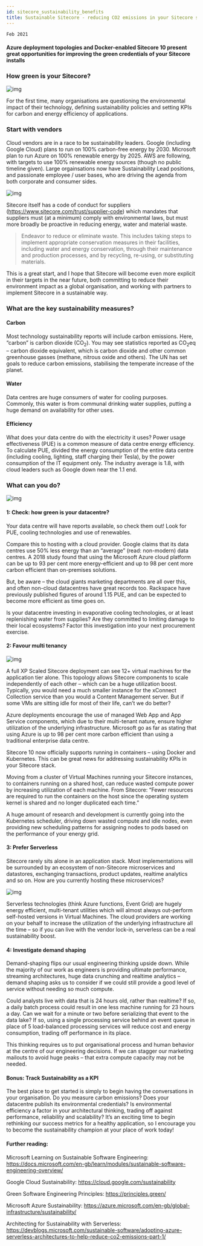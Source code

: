 ```yaml
---
id: sitecore_sustainability_benefits
title: Sustainable Sitecore - reducing CO2 emissions in your Sitecore stack 
---
```


`Feb 2021`

#### Azure deployment topologies and Docker-enabled Sitecore 10 present great opportunities for improving the green credentials of your Sitecore installs

### How green is your Sitecore? 

![img](../static/img/2021/2021_Sitecore_Green.png)


For the first time, many organisations are questioning the environmental impact of their technology, defining sustainability policies and setting KPIs for carbon and energy efficiency of applications.   

### Start with vendors

Cloud vendors are in a race to be sustainability leaders. Google (including Google Cloud) plans to run on 100% carbon-free energy by 2030. Microsoft plan to run Azure on 100% renewable energy by 2025. AWS are following, with targets to use 100% renewable energy sources (though no public timeline given). Large orgainsations now have Sustainability Lead positions, and passionate employee / user bases, who are driving the agenda from both corporate and consumer sides.

![img](../static/img/2021/2021_Sitecore_Sustainability_Clouds.png)

Sitecore itself has a code of conduct for suppliers (https://www.sitecore.com/trust/supplier-code) which mandates that suppliers must (at a minimum) comply with environmental laws, but must more broadly be proactive in reducing energy, water and material waste. 

> Endeavor to reduce or eliminate waste. This includes taking steps to implement appropriate conservation measures in their facilities, including water and energy conservation, through their maintenance and production processes, and by recycling, re-using, or substituting materials.

This is a great start, and I hope that Sitecore will become even more explicit in their targets in the near future, both committing to reduce their environment impact as a global organisation, and working with partners to implement Sitecore in a sustainable way. 

### What are the key sustainability measures?

#### Carbon

Most technology sustainability reports will include carbon emissions. Here, “carbon” is carbon dioxide (CO<sub>2</sub>). You may see statistics reported as CO<sub>2</sub>eq – carbon dioxide equivalent, which is carbon dioxide and other common greenhouse gasses (methane, nitrous oxide and others). The UN has set goals to reduce carbon emissions, stabilising the temperate increase of the planet. 

#### Water

Data centres are huge consumers of water for cooling purposes. Commonly, this water is from communal drinking water supplies, putting a huge demand on availability for other uses. 

#### Efficiency

What does your data centre do with the electricity it uses? Power usage effectiveness (PUE) is a common measure of data centre energy efficiency. To calculate PUE, divided the energy consumption of the entire data centre (including cooling, lighting, staff charging their Tesla), by the power consumption of the IT equipment only. The industry average is 1.8, with cloud leaders such as Google down near the 1.1 end. 


### What can you do?

![img](../static/img/2021/2021_Sitecore_Sustainability_Maturity.png)

#### 1: Check: how green is your datacentre? 

Your data centre will have reports available, so check them out! Look for PUE, cooling technologies and use of renewables. 

Compare this to hosting with a cloud provider. Google claims that its data centres use 50% less energy than an “average” (read: non-modern) data centres. A 2018 study found that using the Microsoft Azure cloud platform can be up to 93 per cent more energy-efficient and up to 98 per cent more carbon efficient than on-premises solutions.

But, be aware – the cloud giants marketing departments are all over this, and often non-cloud datacentres have great records too. Rackspace have previously published figures of around 1.15 PUE, and can be expected to become more efficient as time goes on.

Is your datacentre investing in evaporative cooling technologies, or at least replenishing water from supplies? Are they committed to limiting damage to their local ecosystems? Factor this investigation into your next procurement exercise. 


#### 2: Favour multi tenancy

![img](../static/img/2021/2021_Sitecore_Sustainability_Gains.png)

A full XP Scaled Sitecore deployment can see 12+ virtual machines for the application tier alone. This topology allows Sitecore components to scale independently of each other – which can be a huge utilization boost. Typically, you would need a much smaller instance for the xConnect Collection service than you would a Content Management server. But if some VMs are sitting idle for most of their life, can’t we do better?

Azure deployments encourage the use of managed Web App and App Service components, which due to their multi-tenant nature, ensure higher utilization of the underlying infrastructure. Microsoft go as far as stating that using Azure is up to 98 per cent more carbon efficient than using a traditional enterprise data centre.

Sitecore 10 now officially supports running in containers – using Docker and Kubernetes. This can be great news for addressing sustainability KPIs in your Sitecore stack. 

Moving from a cluster of Virtual Machines running your Sitecore instances, to containers running on a shared host, can reduce wasted compute power by increasing utilization of each machine. From Sitecore: “Fewer resources are required to run the containers on the host since the operating system kernel is shared and no longer duplicated each time.”

A huge amount of research and development is currently going into the Kubernetes scheduler, driving down wasted compute and idle nodes, even providing new scheduling patterns for assigning nodes to pods based on the performance of your energy grid. 

#### 3: Prefer Serverless

Sitecore rarely sits alone in an application stack. Most implementations will be surrounded by an ecosystem of non-Sitecore microservices and datastores, exchanging transactions, product updates, realtime analytics and so on. How are you currently hosting these microservices?

![img](../static/img/2021/2021_Sitecore_Sustainability_Azure_Benefits.png)

Serverless technologies (think Azure functions, Event Grid) are hugely energy efficient, multi-tenant utilities which will almost always out-perform self-hosted versions in Virtual Machines. The cloud providers are working on your behalf to increase the utilization of the underlying infrastructure all the time – so if you can live with the vendor lock-in, serverless can be a real sustainability boost. 

#### 4: Investigate demand shaping

Demand-shaping flips our usual engineering thinking upside down. While the majority of our work as engineers is providing ultimate performance, streaming architectures, huge data crunching and realtime analytics – demand shaping asks us to consider if we could still provide a good level of service without needing so much compute. 

Could analysts live with data that is 24 hours old, rather than realtime? If so, a daily batch process could result in one less machine running for 23 hours a day. Can we wait for a minute or two before serializing that event to the data lake? If so, using a single processing service behind an event queue in place of 5 load-balanced processing services will reduce cost and energy consumption, trading off performance in its place. 

This thinking requires us to put organisational process and human behavior at the centre of our engineering decisions. If we can stagger our marketing mailouts to avoid huge peaks – that extra compute capacity may not be needed. 

#### Bonus: Track Sustainability as a KPI

The best place to get started is simply to begin having the conversations in your organisation. Do you measure carbon emissions? Does your datacentre publish its environmental credentials? Is environmental efficiency a factor in your architectural thinking, trading off against performance, reliability and scalability? It’s an exciting time to begin rethinking our success metrics for a healthy application, so I encourage you to become the sustainability champion at your place of work today!

#### Further reading: 

Microsoft Learning on Sustainable Software Engineering: 
https://docs.microsoft.com/en-gb/learn/modules/sustainable-software-engineering-overview/

Google Cloud Sustainability: https://cloud.google.com/sustainability

Green Software Engineering Principles: https://principles.green/

Microsoft Azure Sustainability: https://azure.microsoft.com/en-gb/global-infrastructure/sustainability/

Architecting for Sustainability with Serverless: https://devblogs.microsoft.com/sustainable-software/adopting-azure-serverless-architectures-to-help-reduce-co2-emissions-part-1/













